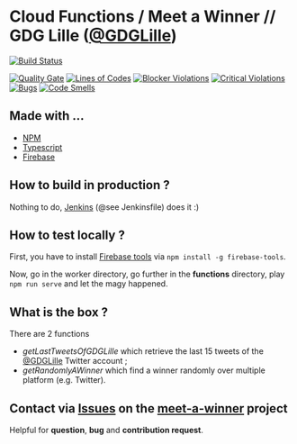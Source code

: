 # Cloud Functions / Meet a Winner // GDG Lille ([@GDGLille](https://twitter.com/GDGLille)) 

[![Build Status](http://jenkins.bodul.fr/buildStatus/icon?job=GDG-Lille/meet-a-winner-functions/master)](http://jenkins.bodul.fr/job/GDG-Lille/meet-a-winner-functions/master)

[![Quality Gate](https://sonarcloud.io/api/badges/gate?key=meet-a-winner-functions)](https://sonarcloud.io/dashboard/index/meet-a-winner-functions)
[![Lines of Codes](https://sonarcloud.io/api/badges/measure?key=meet-a-winner-functions&metric=ncloc&blinking=true)](https://sonarcloud.io/dashboard/index/meet-a-winner-functions)
[![Blocker Violations](https://sonarcloud.io/api/badges/measure?key=meet-a-winner-functions&metric=blocker_violations&blinking=true)](https://sonarcloud.io/dashboard/index/meet-a-winner-functions)
[![Critical Violations](https://sonarcloud.io/api/badges/measure?key=meet-a-winner-functions&metric=critical_violations&blinking=true)](https://sonarcloud.io/dashboard/index/meet-a-winner-functions)
[![Bugs](https://sonarcloud.io/api/badges/measure?key=meet-a-winner-functions&metric=bugs&blinking=true)](https://sonarcloud.io/dashboard/index/meet-a-winner-functions)
[![Code Smells](https://sonarcloud.io/api/badges/measure?key=meet-a-winner-functions&metric=code_smells&blinking=true)](https://sonarcloud.io/dashboard/index/meet-a-winner-functions)

## Made with ...
* [NPM](https://www.npmjs.com/) 
* [Typescript](https://www.typescriptlang.org/)
* [Firebase](https://firebase.google.com)

## How to build in production ?

Nothing to do, [Jenkins](https://jenkins.io/) (@see Jenkinsfile) does it :)

## How to test locally ?

First, you have to install [Firebase tools](https://github.com/firebase/firebase-tools) via `npm install -g firebase-tools`.

Now, go in the worker directory, go further in the **functions** directory, play `npm run serve` and let the magy happened.

## What is the box ?

There are 2 functions 
* *getLastTweetsOfGDGLille* which retrieve the last 15 tweets of the [@GDGLille](https://twitter.com/GDGLille) Twitter account ;
* *getRandomlyAWinner* which find a winner randomly over multiple platform (e.g. Twitter).

## Contact via [Issues](https://github.com/GDG-Lille/meet-a-winner/issues) on the [meet-a-winner](https://github.com/GDG-Lille/meet-a-winner) project
Helpful for **question**, **bug** and **contribution request**.

